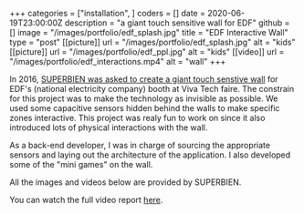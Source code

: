 +++
categories = ["installation", ]
coders = []
date = 2020-06-19T23:00:00Z
description = "a giant touch sensitive wall for EDF"
github = []
image = "/images/portfolio/edf_splash.jpg"
title = "EDF Interactive Wall"
type = "post"
[[picture]]
url = "/images/portfolio/edf_splash.jpg"
alt = "kids"
[[picture]]
url = "/images/portfolio/edf_ppl.jpg"
alt = "kids"
[[video]]
url = "/images/portfolio/edf_interactions.mp4"
alt = "wall"
+++

In 2016, [SUPERBIEN was asked to create a giant touch senstive wall](https://www.superbien.studio/work/edf-viva-technology) for EDF's (national electricity company) booth at Viva Tech faire. The constrain for this project was to make the technology as invisible as possible. We used some capacitive sensors hidden behind the walls to make specific zones interactive. This project was realy fun to work on since it also introduced lots of physical interactions with the wall.

As a back-end developer, I was in charge of sourcing the appropriate sensors and laying out the architecture of the application. I also developed some of the "mini games" on the wall.

All the images and videos below are provided by SUPERBIEN.

You can watch the full video report [here](https://vimeo.com/289504396).